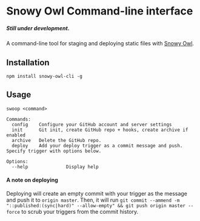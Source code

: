 Snowy Owl Command-line interface
========

##### Still under development.

A command-line tool for staging and deploying static files with [Snowy Owl](https://github.com/mhkeller/snowy-owl).

## Installation

````
npm install snowy-owl-cli -g
````

## Usage

````
swoop <command>

Commands:
  config    Configure your GitHub account and server settings 
  init		Git init, create GitHub repo + hooks, create archive if enabled
  archive	Delete the GitHub repo.
  deploy	Add your deploy trigger as a commit message and push. Specify trigger with options below.

Options:
  --help              Display help
````

#### A note on deploying

Deploying will create an empty commit with your trigger as the message and push it to `origin master`. Then, it will run `git commit --ammend -m "::published:(sync|hard)" --allow-empty" && git push origin master --force` to scrub your triggers from the commit history.
